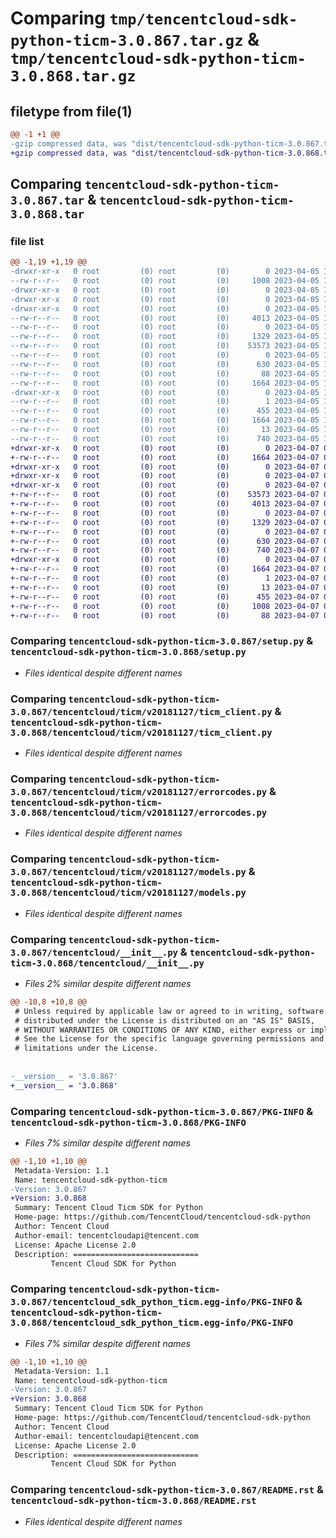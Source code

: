 # Comparing `tmp/tencentcloud-sdk-python-ticm-3.0.867.tar.gz` & `tmp/tencentcloud-sdk-python-ticm-3.0.868.tar.gz`

## filetype from file(1)

```diff
@@ -1 +1 @@
-gzip compressed data, was "dist/tencentcloud-sdk-python-ticm-3.0.867.tar", last modified: Wed Apr  5 16:54:40 2023, max compression
+gzip compressed data, was "dist/tencentcloud-sdk-python-ticm-3.0.868.tar", last modified: Fri Apr  7 01:02:38 2023, max compression
```

## Comparing `tencentcloud-sdk-python-ticm-3.0.867.tar` & `tencentcloud-sdk-python-ticm-3.0.868.tar`

### file list

```diff
@@ -1,19 +1,19 @@
-drwxr-xr-x   0 root         (0) root         (0)        0 2023-04-05 16:54:40.000000 tencentcloud-sdk-python-ticm-3.0.867/
--rw-r--r--   0 root         (0) root         (0)     1008 2023-04-05 16:54:40.000000 tencentcloud-sdk-python-ticm-3.0.867/setup.py
-drwxr-xr-x   0 root         (0) root         (0)        0 2023-04-05 16:54:40.000000 tencentcloud-sdk-python-ticm-3.0.867/tencentcloud/
-drwxr-xr-x   0 root         (0) root         (0)        0 2023-04-05 16:54:40.000000 tencentcloud-sdk-python-ticm-3.0.867/tencentcloud/ticm/
-drwxr-xr-x   0 root         (0) root         (0)        0 2023-04-05 16:54:40.000000 tencentcloud-sdk-python-ticm-3.0.867/tencentcloud/ticm/v20181127/
--rw-r--r--   0 root         (0) root         (0)     4013 2023-04-05 16:54:40.000000 tencentcloud-sdk-python-ticm-3.0.867/tencentcloud/ticm/v20181127/ticm_client.py
--rw-r--r--   0 root         (0) root         (0)        0 2023-04-05 16:54:40.000000 tencentcloud-sdk-python-ticm-3.0.867/tencentcloud/ticm/v20181127/__init__.py
--rw-r--r--   0 root         (0) root         (0)     1329 2023-04-05 16:54:40.000000 tencentcloud-sdk-python-ticm-3.0.867/tencentcloud/ticm/v20181127/errorcodes.py
--rw-r--r--   0 root         (0) root         (0)    53573 2023-04-05 16:54:40.000000 tencentcloud-sdk-python-ticm-3.0.867/tencentcloud/ticm/v20181127/models.py
--rw-r--r--   0 root         (0) root         (0)        0 2023-04-05 16:54:40.000000 tencentcloud-sdk-python-ticm-3.0.867/tencentcloud/ticm/__init__.py
--rw-r--r--   0 root         (0) root         (0)      630 2023-04-05 16:54:40.000000 tencentcloud-sdk-python-ticm-3.0.867/tencentcloud/__init__.py
--rw-r--r--   0 root         (0) root         (0)       88 2023-04-05 16:54:40.000000 tencentcloud-sdk-python-ticm-3.0.867/setup.cfg
--rw-r--r--   0 root         (0) root         (0)     1664 2023-04-05 16:54:40.000000 tencentcloud-sdk-python-ticm-3.0.867/PKG-INFO
-drwxr-xr-x   0 root         (0) root         (0)        0 2023-04-05 16:54:40.000000 tencentcloud-sdk-python-ticm-3.0.867/tencentcloud_sdk_python_ticm.egg-info/
--rw-r--r--   0 root         (0) root         (0)        1 2023-04-05 16:54:40.000000 tencentcloud-sdk-python-ticm-3.0.867/tencentcloud_sdk_python_ticm.egg-info/dependency_links.txt
--rw-r--r--   0 root         (0) root         (0)      455 2023-04-05 16:54:40.000000 tencentcloud-sdk-python-ticm-3.0.867/tencentcloud_sdk_python_ticm.egg-info/SOURCES.txt
--rw-r--r--   0 root         (0) root         (0)     1664 2023-04-05 16:54:40.000000 tencentcloud-sdk-python-ticm-3.0.867/tencentcloud_sdk_python_ticm.egg-info/PKG-INFO
--rw-r--r--   0 root         (0) root         (0)       13 2023-04-05 16:54:40.000000 tencentcloud-sdk-python-ticm-3.0.867/tencentcloud_sdk_python_ticm.egg-info/top_level.txt
--rw-r--r--   0 root         (0) root         (0)      740 2023-04-05 16:54:40.000000 tencentcloud-sdk-python-ticm-3.0.867/README.rst
+drwxr-xr-x   0 root         (0) root         (0)        0 2023-04-07 01:02:38.000000 tencentcloud-sdk-python-ticm-3.0.868/
+-rw-r--r--   0 root         (0) root         (0)     1664 2023-04-07 01:02:38.000000 tencentcloud-sdk-python-ticm-3.0.868/PKG-INFO
+drwxr-xr-x   0 root         (0) root         (0)        0 2023-04-07 01:02:38.000000 tencentcloud-sdk-python-ticm-3.0.868/tencentcloud/
+drwxr-xr-x   0 root         (0) root         (0)        0 2023-04-07 01:02:38.000000 tencentcloud-sdk-python-ticm-3.0.868/tencentcloud/ticm/
+drwxr-xr-x   0 root         (0) root         (0)        0 2023-04-07 01:02:38.000000 tencentcloud-sdk-python-ticm-3.0.868/tencentcloud/ticm/v20181127/
+-rw-r--r--   0 root         (0) root         (0)    53573 2023-04-07 01:02:38.000000 tencentcloud-sdk-python-ticm-3.0.868/tencentcloud/ticm/v20181127/models.py
+-rw-r--r--   0 root         (0) root         (0)     4013 2023-04-07 01:02:38.000000 tencentcloud-sdk-python-ticm-3.0.868/tencentcloud/ticm/v20181127/ticm_client.py
+-rw-r--r--   0 root         (0) root         (0)        0 2023-04-07 01:02:38.000000 tencentcloud-sdk-python-ticm-3.0.868/tencentcloud/ticm/v20181127/__init__.py
+-rw-r--r--   0 root         (0) root         (0)     1329 2023-04-07 01:02:38.000000 tencentcloud-sdk-python-ticm-3.0.868/tencentcloud/ticm/v20181127/errorcodes.py
+-rw-r--r--   0 root         (0) root         (0)        0 2023-04-07 01:02:38.000000 tencentcloud-sdk-python-ticm-3.0.868/tencentcloud/ticm/__init__.py
+-rw-r--r--   0 root         (0) root         (0)      630 2023-04-07 01:02:38.000000 tencentcloud-sdk-python-ticm-3.0.868/tencentcloud/__init__.py
+-rw-r--r--   0 root         (0) root         (0)      740 2023-04-07 01:02:38.000000 tencentcloud-sdk-python-ticm-3.0.868/README.rst
+drwxr-xr-x   0 root         (0) root         (0)        0 2023-04-07 01:02:38.000000 tencentcloud-sdk-python-ticm-3.0.868/tencentcloud_sdk_python_ticm.egg-info/
+-rw-r--r--   0 root         (0) root         (0)     1664 2023-04-07 01:02:38.000000 tencentcloud-sdk-python-ticm-3.0.868/tencentcloud_sdk_python_ticm.egg-info/PKG-INFO
+-rw-r--r--   0 root         (0) root         (0)        1 2023-04-07 01:02:38.000000 tencentcloud-sdk-python-ticm-3.0.868/tencentcloud_sdk_python_ticm.egg-info/dependency_links.txt
+-rw-r--r--   0 root         (0) root         (0)       13 2023-04-07 01:02:38.000000 tencentcloud-sdk-python-ticm-3.0.868/tencentcloud_sdk_python_ticm.egg-info/top_level.txt
+-rw-r--r--   0 root         (0) root         (0)      455 2023-04-07 01:02:38.000000 tencentcloud-sdk-python-ticm-3.0.868/tencentcloud_sdk_python_ticm.egg-info/SOURCES.txt
+-rw-r--r--   0 root         (0) root         (0)     1008 2023-04-07 01:02:38.000000 tencentcloud-sdk-python-ticm-3.0.868/setup.py
+-rw-r--r--   0 root         (0) root         (0)       88 2023-04-07 01:02:38.000000 tencentcloud-sdk-python-ticm-3.0.868/setup.cfg
```

### Comparing `tencentcloud-sdk-python-ticm-3.0.867/setup.py` & `tencentcloud-sdk-python-ticm-3.0.868/setup.py`

 * *Files identical despite different names*

### Comparing `tencentcloud-sdk-python-ticm-3.0.867/tencentcloud/ticm/v20181127/ticm_client.py` & `tencentcloud-sdk-python-ticm-3.0.868/tencentcloud/ticm/v20181127/ticm_client.py`

 * *Files identical despite different names*

### Comparing `tencentcloud-sdk-python-ticm-3.0.867/tencentcloud/ticm/v20181127/errorcodes.py` & `tencentcloud-sdk-python-ticm-3.0.868/tencentcloud/ticm/v20181127/errorcodes.py`

 * *Files identical despite different names*

### Comparing `tencentcloud-sdk-python-ticm-3.0.867/tencentcloud/ticm/v20181127/models.py` & `tencentcloud-sdk-python-ticm-3.0.868/tencentcloud/ticm/v20181127/models.py`

 * *Files identical despite different names*

### Comparing `tencentcloud-sdk-python-ticm-3.0.867/tencentcloud/__init__.py` & `tencentcloud-sdk-python-ticm-3.0.868/tencentcloud/__init__.py`

 * *Files 2% similar despite different names*

```diff
@@ -10,8 +10,8 @@
 # Unless required by applicable law or agreed to in writing, software
 # distributed under the License is distributed on an "AS IS" BASIS,
 # WITHOUT WARRANTIES OR CONDITIONS OF ANY KIND, either express or implied.
 # See the License for the specific language governing permissions and
 # limitations under the License.
 
 
-__version__ = '3.0.867'
+__version__ = '3.0.868'
```

### Comparing `tencentcloud-sdk-python-ticm-3.0.867/PKG-INFO` & `tencentcloud-sdk-python-ticm-3.0.868/PKG-INFO`

 * *Files 7% similar despite different names*

```diff
@@ -1,10 +1,10 @@
 Metadata-Version: 1.1
 Name: tencentcloud-sdk-python-ticm
-Version: 3.0.867
+Version: 3.0.868
 Summary: Tencent Cloud Ticm SDK for Python
 Home-page: https://github.com/TencentCloud/tencentcloud-sdk-python
 Author: Tencent Cloud
 Author-email: tencentcloudapi@tencent.com
 License: Apache License 2.0
 Description: ============================
         Tencent Cloud SDK for Python
```

### Comparing `tencentcloud-sdk-python-ticm-3.0.867/tencentcloud_sdk_python_ticm.egg-info/PKG-INFO` & `tencentcloud-sdk-python-ticm-3.0.868/tencentcloud_sdk_python_ticm.egg-info/PKG-INFO`

 * *Files 7% similar despite different names*

```diff
@@ -1,10 +1,10 @@
 Metadata-Version: 1.1
 Name: tencentcloud-sdk-python-ticm
-Version: 3.0.867
+Version: 3.0.868
 Summary: Tencent Cloud Ticm SDK for Python
 Home-page: https://github.com/TencentCloud/tencentcloud-sdk-python
 Author: Tencent Cloud
 Author-email: tencentcloudapi@tencent.com
 License: Apache License 2.0
 Description: ============================
         Tencent Cloud SDK for Python
```

### Comparing `tencentcloud-sdk-python-ticm-3.0.867/README.rst` & `tencentcloud-sdk-python-ticm-3.0.868/README.rst`

 * *Files identical despite different names*

